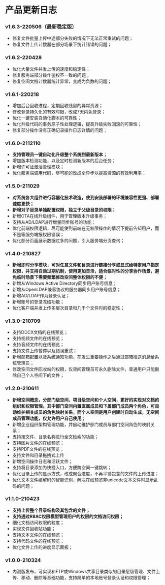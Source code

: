 # 产品更新日志

### **v1.6.3-220506（最新稳定版）**

* 修复文件批量上传中途部分失败的情况下无法正常重试的问题；
* 修复文件上传计数器在部分场景下统计错误的问题；

### **v1.6.2-220428**

* 优化大量文件并发上传的速度和稳定性；
* 修复服务端部分操作鉴权不一致的问题；
* 修复空间文档计数器统计异常，变成为负数的问题；

### **v1.6.1-220218**

* 增加后台回收进程，定期回收残留的异常资源；
* 修改登录持久化的有效时限，改成7天内免登录；
* 优化一键安装自动化脚本的可靠性；
* 优化升级代码的事务原子性处理逻辑，提高升级失败回滚的可靠性；
* 修复部分操作没有正确记录操作日志详情的问题；

### **v1.6.0-2112110**

* **支持管理员一键自动化升级整个系统到最新版本；**
* 增加版本检测功能，以及定时检测新版本的后台任务；
* 新增许可证激活管理模块；
* 优化服务端调用代码，尽可能的改成全异步以提高资源的有效利用率；

### **v1.5.0-211029**

* **对系统各大组件进行容器化技术改造，使到安装部署的环境兼容性更强、部署速度更快；**
* **新增对子目录单独配置权限，独立于父级目录的权限；**
* 新增OTA在线升级组件，用于管理版本升级事务；
* 支持从AD/LDAP进行增量同步账号的功能；
* 优化前端权限逻辑，尽可能使到前端在无权限操作的情况下提前告知用户，而不是等服务端报权限错误；
* 优化部分页面展示数据过多的问题，引入服务端分页查询；

### **v1.4.0-210827**

* **新增即时分享模块，可对任意文件和目录进行链接分享或显式给特定用户指定权限，并支持自动过期机制，使用更加灵活，适合临时性的分享协作场景，避免临时场景下需要频繁修改空间整体权限的不便；**
* 新增从Windows Active Directory同步用户账号信息；
* 新增从OpenLDAP兼容协议的服务器同步用户账号信息；
* 新增AD/LDAP作为登录认证；
* 新增账号的登录冻结功能；
* 优化客户端并发上传多层次目录和几千个文件时的稳定性；

### **v1.3.0-210709**

* 支持DOCX文档的在线预览；
* 支持视频文件的在线预览；
* 支持音频文件的在线预览；
* 支持文件上传暂停以及错误重试；
* 新增邮箱配置以及系统通知功能，在发生重要操作之后通过邮箱推送消息给系统管理员；
* 修改空间文件回收站的权限，仅空间管理员可永久删除文件，普通用户只能删除自己个人空间下的文件；

### **v1.2.0-210611**

* **新增空间概念，分部门级空间、项目级空间和个人空间，更好的实现对文档的组织和权限管理，其中部门空间内置直属成员和下属部门成员两个角色，可自动维护相关成员的角色映射关系，而个人空间是用户创建时自动生成，无空间成员管理功能，仅允许用户自己使用；**
* 新增企业组织架构管理功能，并自动维护部门成员与部门空间角色的映射关系；
* 支持按文件、目录名称进行全文检索的功能；
* 支持图片文件的在线预览；
* 支持PDF文件的在线预览；
* 支持文件和目录拖拽式上传
* 新增空间操作日志和活跃文件；
* 支持将目录添加为快捷入口，方便跨空间一键跳转；
* 优化目录上传的显示方式，改成聚合进度，不再平铺包含的文件的上传进度；
* 优化文本文件编解码的智能识别，解决在线预览非unicode文本文件时显示乱码的问题；

### **v1.1.0-210423**

* **支持上传整个目录结构及其包含的文件；**
* **支持通过RBAC权限模型管理用户的权限的文档访问权限；**
* 细化文档访问权限的粒度；
* 实现文件回收站功能；
* 支持文本文件的在线预览；
* 支持代码文件的在线预览；
* 优化文件上传的进度显示面板；

### **v1.0.0-210324**

* 内测版发布，可实现和FTP或Windows共享目录类似的目录层级管理、文件上传、移动、删除等基础功能，支持简单的本地账号登录认证和权限管理；
